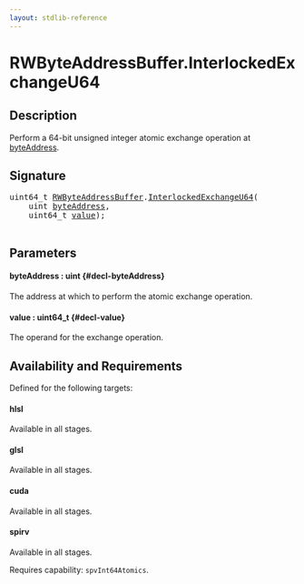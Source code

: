 ```yaml
---
layout: stdlib-reference
---
```


# RWByteAddressBuffer\.InterlockedExchangeU64

## Description

Perform a 64-bit unsigned integer atomic exchange operation at <span class='code'><a href="/stdlib-reference/types/rwbyteaddressbuffer-0126d/interlockedexchangeu64-0bj#decl-byteAddress" class="code_param">byteAddress</a></span>.



## Signature 

<pre>
uint64_t <a href="/stdlib-reference/types/rwbyteaddressbuffer-0126d/index" class="code_type">RWByteAddressBuffer</a>.<a href="/stdlib-reference/types/rwbyteaddressbuffer-0126d/interlockedexchangeu64-0bj">InterlockedExchangeU64</a>(
    <span class="code_keyword">uint</span> <a href="/stdlib-reference/types/rwbyteaddressbuffer-0126d/interlockedexchangeu64-0bj#decl-byteAddress" class="code_param">byteAddress</a>,
    uint64_t <a href="/stdlib-reference/types/rwbyteaddressbuffer-0126d/interlockedexchangeu64-0bj#decl-value" class="code_param">value</a>);

</pre>

## Parameters

#### byteAddress  : uint {#decl-byteAddress}
The address at which to perform the atomic exchange operation.

#### value  : uint64\_t {#decl-value}
The operand for the exchange operation.


## Availability and Requirements

Defined for the following targets:

#### hlsl
Available in all stages.

#### glsl
Available in all stages.

#### cuda
Available in all stages.

#### spirv
Available in all stages.

Requires capability: `spvInt64Atomics`.


